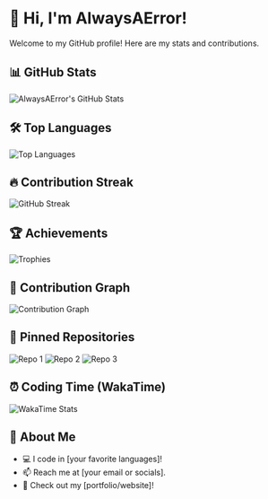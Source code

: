 # 👋 Hi, I'm AlwaysAError!

Welcome to my GitHub profile! Here are my stats and contributions.

## 📊 GitHub Stats
![AlwaysAError's GitHub Stats](https://github-readme-stats.vercel.app/api?username=YourUsername&show_icons=true&theme=radical&count_private=true&include_all_commits=true&show=reviews,discussions_started,discussions_answered)

## 🛠️ Top Languages
![Top Languages](https://github-readme-stats.vercel.app/api/top-langs/?username=AlwaysAError&layout=compact&theme=radical&langs_count=10&count_private=true)

## 🔥 Contribution Streak
![GitHub Streak](https://github-readme-streak-stats.herokuapp.com/?user=AlwaysAError&theme=radical&show_all=true)

## 🏆 Achievements
![Trophies](https://github-profile-trophy.vercel.app/?username=AlwaysAError&theme=radical&no-frame=false&margin-w=15)

## 📅 Contribution Graph
![Contribution Graph](https://github-readme-activity-graph.vercel.app/graph?username=AlwaysAError&theme=radical)

## 📌 Pinned Repositories
![Repo 1](https://github-readme-stats.vercel.app/api/pin/?username=AlwaysAError&repo=Repo1&theme=radical)
![Repo 2](https://github-readme-stats.vercel.app/api/pin/?username=AlwaysAError&repo=Repo2&theme=radical)
![Repo 3](https://github-readme-stats.vercel.app/api/pin/?username=AlwaysAError&repo=Repo3&theme=radical)

## ⏰ Coding Time (WakaTime)
![WakaTime Stats](https://github-readme-stats.vercel.app/api/wakatime?username=YourWakaTimeUsername&theme=radical&layout=compact)

## 🌟 About Me
- 💻 I code in [your favorite languages]!
- 📫 Reach me at [your email or socials].
- 🔗 Check out my [portfolio/website]!
